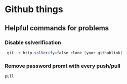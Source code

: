# Github things

## Helpful commands for problems

### Disable sslverification

```powershell
 git -c http.sslVerify=false clone [your githublink]
```


### Remove password promt with every push/pull

```powershell
pull
```
